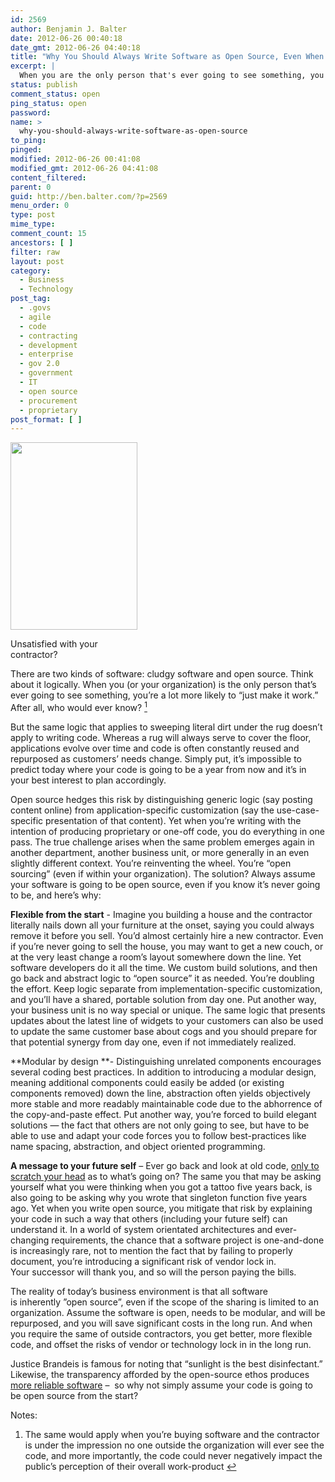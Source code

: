 ```yaml
---
id: 2569
author: Benjamin J. Balter
date: 2012-06-26 00:40:18
date_gmt: 2012-06-26 04:40:18
title: "Why You Should Always Write Software as Open Source, Even When It's Never Going to Be"
excerpt: |
  When you are the only person that's ever going to see something, you're a lot more likely to "just make it work. Therefore write open source
status: publish
comment_status: open
ping_status: open
password:
name: >
  why-you-should-always-write-software-as-open-source
to_ping:
pinged:
modified: 2012-06-26 00:41:08
modified_gmt: 2012-06-26 04:41:08
content_filtered:
parent: 0
guid: http://ben.balter.com/?p=2569
menu_order: 0
type: post
mime_type:
comment_count: 15
ancestors: [ ]
filter: raw
layout: post
category:
  - Business
  - Technology
post_tag:
  - .govs
  - agile
  - code
  - contracting
  - development
  - enterprise
  - gov 2.0
  - government
  - IT
  - open source
  - procurement
  - proprietary
post_format: [ ]
---
```

<div id="attachment_2591" class="wp-caption alignright" style="width: 213px">
  <a href="http://ben.balter.com/wp-content/uploads/2012/06/mike-holmes.jpeg"><img class="size-medium wp-image-2591  " title="mike-holmes" src="http://ben.balter.com/wp-content/uploads/2012/06/mike-holmes-203x300.jpeg" alt="" width="203" height="300" /></a><p class="wp-caption-text">
    Unsatisfied with your contractor?
  </p>
</div>

There are two kinds of software: cludgy software and open source. Think about it logically. When you (or your organization) is the only person that’s ever going to see something, you’re a lot more likely to “just make it work.” After all, who would ever know? <a class="simple-footnote" title="The same would apply when you&#8217;re buying software and the contractor is under the impression no one outside the organization will ever see the code, and more importantly, the code could never negatively impact the public&#8217;s perception of their overall work-product" id="return-note-2020-1" href="#note-2020-1"><sup>1</sup></a>

But the same logic that applies to sweeping literal dirt under the rug doesn’t apply to writing code. Whereas a rug will always serve to cover the floor, applications evolve over time and code is often constantly reused and repurposed as customers’ needs change. Simply put, it’s impossible to predict today where your code is going to be a year from now and it’s in your best interest to plan accordingly.

Open source hedges this risk by distinguishing generic logic (say posting content online) from application-specific customization (say the use-case-specific presentation of that content). Yet when you’re writing with the intention of producing proprietary or one-off code, you do everything in one pass. The true challenge arises when the same problem emerges again in another department, another business unit, or more generally in an even slightly different context. You’re reinventing the wheel. You’re “open sourcing” (even if within your organization). The solution? Always assume your software is going to be open source, even if you know it’s never going to be, and here’s why:

<!--more-->

**Flexible from the start** - Imagine you building a house and the contractor literally nails down all your furniture at the onset, saying you could always remove it before you sell. You’d almost certainly hire a new contractor. Even if you’re never going to sell the house, you may want to get a new couch, or at the very least change a room’s layout somewhere down the line. Yet software developers do it all the time. We custom build solutions, and then go back and abstract logic to “open source” it as needed. You’re doubling the effort. Keep logic separate from implementation-specific customization, and you’ll have a shared, portable solution from day one. Put another way, your business unit is no way special or unique. The same logic that presents updates about the latest line of widgets to your customers can also be used to update the same customer base about cogs and you should prepare for that potential synergy from day one, even if not immediately realized.

**Modular by design **- Distinguishing unrelated components encourages several coding best practices. In addition to introducing a modular design, meaning additional components could easily be added (or existing components removed) down the line, abstraction often yields objectively more stable and more readably maintainable code due to the abhorrence of the copy-and-paste effect. Put another way, you’re forced to build elegant solutions — the fact that others are not only going to see, but have to be able to use and adapt your code forces you to follow best-practices like name spacing, abstraction, and object oriented programming.

**A message to your future self** – Ever go back and look at old code, [only to scratch your head][1] as to what’s going on? The same you that may be asking yourself what you were thinking when you got a tattoo five years back, is also going to be asking why you wrote that singleton function five years ago. Yet when you write open source, you mitigate that risk by explaining your code in such a way that others (including your future self) can understand it. In a world of system orientated architectures and ever-changing requirements, the chance that a software project is one-and-done is increasingly rare, not to mention the fact that by failing to properly document, you’re introducing a significant risk of vendor lock in. Your successor will thank you, and so will the person paying the bills.

The reality of today’s business environment is that all software is inherently ”open source”, even if the scope of the sharing is limited to an organization. Assume the software is open, needs to be modular, and will be repurposed, and you will save significant costs in the long run. And when you require the same of outside contractors, you get better, more flexible code, and offset the risks of vendor or technology lock in in the long run.

Justice Brandeis is famous for noting that “sunlight is the best disinfectant.” Likewise, the transparency afforded by the open-source ethos produces [more reliable software][2] –  so why not simply assume your code is going to be open source from the start?

<div class="simple-footnotes">
  <p class="notes">
    Notes:
  </p>
  
  <ol>
    <li id="note-2020-1">
      The same would apply when you’re buying software and the contractor is under the impression no one outside the organization will ever see the code, and more importantly, the code could never negatively impact the public’s perception of their overall work-product <a href="#return-note-2020-1">↩</a>
    </li>
  </ol>
</div>

 [1]: https://twitter.com/BenBalter/status/209356982983999488
 [2]: http://www.coverity.com/library/pdf/coverity-scan-2011-open-source-integrity-report.pdf